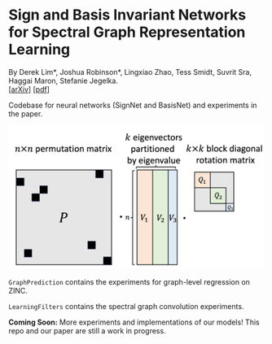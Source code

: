 # Sign and Basis Invariant Networks for Spectral Graph Representation Learning
By Derek Lim*, Joshua Robinson*, Lingxiao Zhao, Tess Smidt, Suvrit Sra, Haggai Maron, Stefanie Jegelka.  
[[arXiv](https://arxiv.org/abs/2202.13013)] [[pdf](https://arxiv.org/pdf/2202.13013.pdf)]

Codebase for neural networks (SignNet and BasisNet) and experiments in the paper.

![Symmetries of eigenvectors](LPE_symmetries.png)

`GraphPrediction` contains the experiments for graph-level regression on ZINC.

`LearningFilters` contains the spectral graph convolution experiments.

**Coming Soon:** More experiments and implementations of our models! This repo and our paper are still a work in progress.
